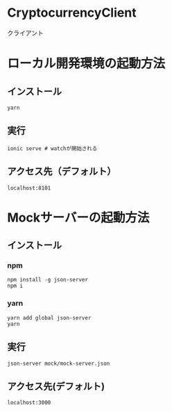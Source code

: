 # CryptocurrencyClient
クライアント

# ローカル開発環境の起動方法
## インストール
```shell
yarn
```

## 実行
```shell
ionic serve # watchが開始される
```

## アクセス先（デフォルト）
`localhost:8101`

# Mockサーバーの起動方法

## インストール

### npm
```shell
npm install -g json-server
npm i
```

### yarn
```shell
yarn add global json-server
yarn
```

## 実行
```shell
json-server mock/mock-server.json
```

## アクセス先(デフォルト)
`localhost:3000`